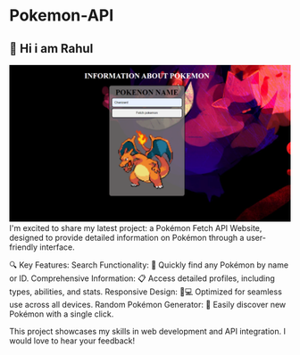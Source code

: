 # Pokemon-API
## 👋 Hi i am Rahul
![Desktop design](./design.jpg)
I'm excited to share my latest project: a Pokémon Fetch API Website, designed to provide detailed information on Pokémon through a user-friendly interface.

🔍 Key Features:
    Search Functionality:       🔎 Quickly find any Pokémon by name or ID.
    Comprehensive Information:  📋 Access detailed profiles, including types, abilities, and stats.
    Responsive Design:          📱💻 Optimized for seamless use across all devices.
    Random Pokémon Generator:   🎲 Easily discover new Pokémon with a single click.

This project showcases my skills in web development and API integration. I would love to hear your feedback!
